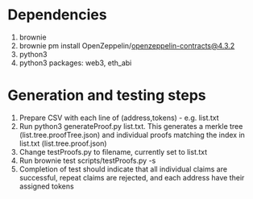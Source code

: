 # Dependencies
1. brownie
2. brownie pm install OpenZeppelin/openzeppelin-contracts@4.3.2
3. python3
4. python3 packages: web3, eth_abi

# Generation and testing steps
1. Prepare CSV with each line of (address,tokens) - e.g. list.txt
2. Run python3 generateProof.py list.txt. This generates a merkle tree (list.tree.proofTree.json) and individual proofs matching the index in list.txt (list.tree.proof.json)
3. Change testProofs.py to filename, currently set to list.txt
4. Run brownie test scripts/testProofs.py -s
5. Completion of test should indicate that all individual claims are successful, repeat claims are rejected, and each address have their assigned tokens
